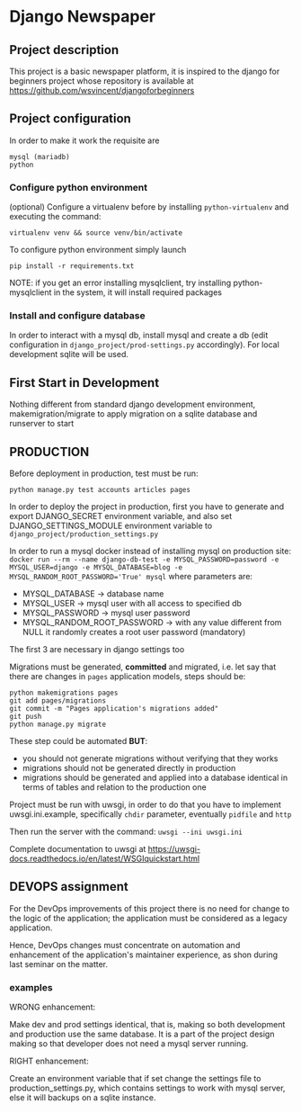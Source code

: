 # Django Newspaper

## Project description

This project is a basic newspaper platform, it is inspired to the django for beginners project whose repository 
is available at https://github.com/wsvincent/djangoforbeginners


## Project configuration

In order to make it work the requisite are
```
mysql (mariadb)
python
```

### Configure python environment

(optional) Configure a virtualenv before by installing `python-virtualenv` and executing the command:
```shell
virtualenv venv && source venv/bin/activate
```

To configure python environment simply launch
```shell
pip install -r requirements.txt
```
NOTE: if you get an error installing mysqlclient, try installing python-mysqlclient in the system, it will install required packages

### Install and configure database
In order to interact with a mysql db, install mysql and create a db (edit configuration in `django_project/prod-settings.py` accordingly). For local development sqlite will be used.


## First Start in Development
Nothing different from standard django development environment, makemigration/migrate to apply migration on a sqlite 
database and runserver to start



## PRODUCTION 

Before deployment in production, test must be run:
```shell
python manage.py test accounts articles pages
```

In order to deploy the project in production, first you have to generate and export DJANGO_SECRET environment variable, and also set DJANGO_SETTINGS_MODULE environment variable to `django_project/production_settings.py`

In order to run a mysql docker instead of installing mysql on production site:
`docker run --rm --name django-db-test -e MYSQL_PASSWORD=password -e MYSQL_USER=django -e MYSQL_DATABASE=blog -e MYSQL_RANDOM_ROOT_PASSWORD='True' mysql`
where parameters are:
- MYSQL_DATABASE -> database name
- MYSQL_USER -> mysql user with all access to specified db 
- MYSQL_PASSWORD -> mysql user password
- MYSQL_RANDOM_ROOT_PASSWORD -> with any value different from NULL it randomly creates a root user password (mandatory)

The first 3 are necessary in django settings too

Migrations must be generated, **committed** and migrated, i.e. let say that there are changes in `pages` application models, steps should be:
```shell
python makemigrations pages
git add pages/migrations
git commit -m "Pages application's migrations added"
git push
python manage.py migrate
```
These step could be automated **BUT**:
- you should not generate migrations without verifying that they works
- migrations should not be generated directly in production
- migrations should be generated and applied into a database identical in terms of tables and relation to the production one


Project must be run with uwsgi, in order to do that you have to implement uwsgi.ini.example, specifically `chdir` parameter, eventually `pidfile` and `http`

Then run the server with the command:
`uwsgi --ini uwsgi.ini`

Complete documentation to uwsgi at https://uwsgi-docs.readthedocs.io/en/latest/WSGIquickstart.html


## DEVOPS assignment

For the DevOps improvements of this project there is no need for change to the logic of the application; the application must be considered as a legacy application.

Hence, DevOps changes must concentrate on automation and enhancement of the application's maintainer experience, as shon during last seminar on the matter.

### examples

WRONG enhancement:

Make dev and prod settings identical, that is, making so both development and production use the same database. It is a part of the project design making so that developer does not need a mysql server running.

RIGHT enhancement:

Create an environment variable that if set change the settings file to production_settings.py, which contains settings to work with mysql server, else it will backups on a sqlite instance.